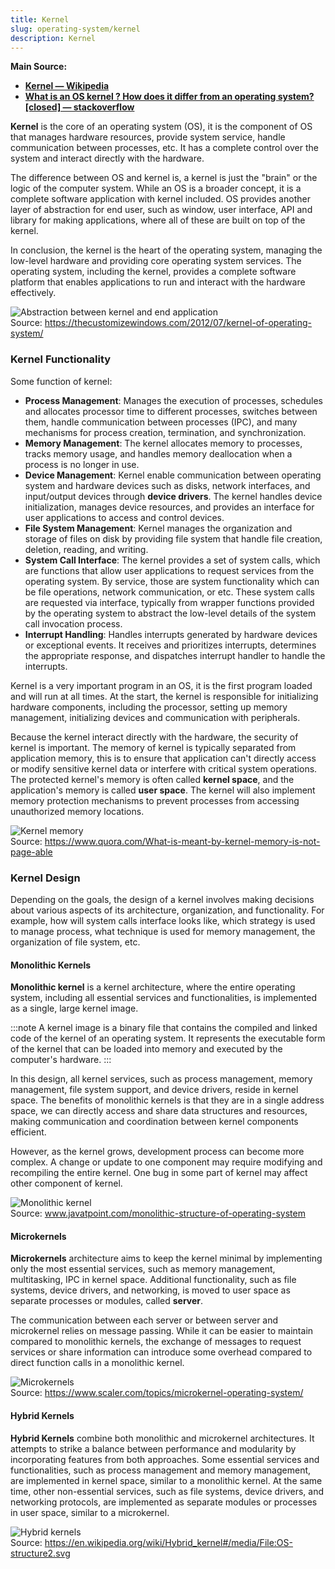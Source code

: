 ```yaml
---
title: Kernel
slug: operating-system/kernel
description: Kernel
---
```


**Main Source:**

- **[Kernel — Wikipedia](<https://en.wikipedia.org/wiki/Kernel_(operating_system)>)**
- **[What is an OS kernel ? How does it differ from an operating system? [closed] — stackoverflow](https://stackoverflow.com/questions/2013937/what-is-an-os-kernel-how-does-it-differ-from-an-operating-system)**

**Kernel** is the core of an operating system (OS), it is the component of OS that manages hardware resources, provide system service, handle communication between processes, etc. It has a complete control over the system and interact directly with the hardware.

The difference between OS and kernel is, a kernel is just the "brain" or the logic of the computer system. While an OS is a broader concept, it is a complete software application with kernel included. OS provides another layer of abstraction for end user, such as window, user interface, API and library for making applications, where all of these are built on top of the kernel.

In conclusion, the kernel is the heart of the operating system, managing the low-level hardware and providing core operating system services. The operating system, including the kernel, provides a complete software platform that enables applications to run and interact with the hardware effectively.

![Abstraction between kernel and end application](./kernel-abstraction.png)  
Source: https://thecustomizewindows.com/2012/07/kernel-of-operating-system/

### Kernel Functionality

Some function of kernel:

- **Process Management**: Manages the execution of processes, schedules and allocates processor time to different processes, switches between them, handle communication between processes (IPC), and many mechanisms for process creation, termination, and synchronization.
- **Memory Management**: The kernel allocates memory to processes, tracks memory usage, and handles memory deallocation when a process is no longer in use.
- **Device Management**: Kernel enable communication between operating system and hardware devices such as disks, network interfaces, and input/output devices through **device drivers**. The kernel handles device initialization, manages device resources, and provides an interface for user applications to access and control devices.
- **File System Management**: Kernel manages the organization and storage of files on disk by providing file system that handle file creation, deletion, reading, and writing.
- **System Call Interface**: The kernel provides a set of system calls, which are functions that allow user applications to request services from the operating system. By service, those are system functionality which can be file operations, network communication, or etc. These system calls are requested via interface, typically from wrapper functions provided by the operating system to abstract the low-level details of the system call invocation process.
- **Interrupt Handling**: Handles interrupts generated by hardware devices or exceptional events. It receives and prioritizes interrupts, determines the appropriate response, and dispatches interrupt handler to handle the interrupts.

Kernel is a very important program in an OS, it is the first program loaded and will run at all times. At the start, the kernel is responsible for initializing hardware components, including the processor, setting up memory management, initializing devices and communication with peripherals.

Because the kernel interact directly with the hardware, the security of kernel is important. The memory of kernel is typically separated from application memory, this is to ensure that application can't directly access or modify sensitive kernel data or interfere with critical system operations. The protected kernel's memory is often called **kernel space**, and the application's memory is called **user space**. The kernel will also implement memory protection mechanisms to prevent processes from accessing unauthorized memory locations.

![Kernel memory](./kernel-memory.png)  
Source: https://www.quora.com/What-is-meant-by-kernel-memory-is-not-page-able

### Kernel Design

Depending on the goals, the design of a kernel involves making decisions about various aspects of its architecture, organization, and functionality. For example, how will system calls interface looks like, which strategy is used to manage process, what technique is used for memory management, the organization of file system, etc.

#### Monolithic Kernels

**Monolithic kernel** is a kernel architecture, where the entire operating system, including all essential services and functionalities, is implemented as a single, large kernel image.

:::note
A kernel image is a binary file that contains the compiled and linked code of the kernel of an operating system. It represents the executable form of the kernel that can be loaded into memory and executed by the computer's hardware.
:::

In this design, all kernel services, such as process management, memory management, file system support, and device drivers, reside in kernel space. The benefits of monolithic kernels is that they are in a single address space, we can directly access and share data structures and resources, making communication and coordination between kernel components efficient.

However, as the kernel grows, development process can become more complex. A change or update to one component may require modifying and recompiling the entire kernel. One bug in some part of kernel may affect other component of kernel.

![Monolithic kernel](./monolithic.png)  
Source: www.javatpoint.com/monolithic-structure-of-operating-system

#### Microkernels

**Microkernels** architecture aims to keep the kernel minimal by implementing only the most essential services, such as memory management, multitasking, IPC in kernel space. Additional functionality, such as file systems, device drivers, and networking, is moved to user space as separate processes or modules, called **server**.

The communication between each server or between server and microkernel relies on message passing. While it can be easier to maintain compared to monolithic kernels, the exchange of messages to request services or share information can introduce some overhead compared to direct function calls in a monolithic kernel.

![Microkernels](./microkernel.png)  
Source: https://www.scaler.com/topics/microkernel-operating-system/

#### Hybrid Kernels

**Hybrid Kernels** combine both monolithic and microkernel architectures. It attempts to strike a balance between performance and modularity by incorporating features from both approaches. Some essential services and functionalities, such as process management and memory management, are implemented in kernel space, similar to a monolithic kernel. At the same time, other non-essential services, such as file systems, device drivers, and networking protocols, are implemented as separate modules or processes in user space, similar to a microkernel.

![Hybrid kernels](./hybrid.png)  
Source: https://en.wikipedia.org/wiki/Hybrid_kernel#/media/File:OS-structure2.svg
